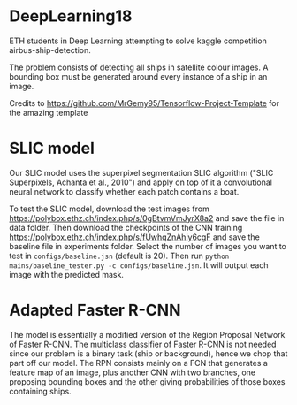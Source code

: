 # DeepLearning18
ETH students in Deep Learning attempting to solve kaggle competition airbus-ship-detection.

The problem consists of detecting all ships in satellite colour images. 
A bounding box must be generated around every instance of a ship in an image.

Credits to https://github.com/MrGemy95/Tensorflow-Project-Template for the amazing template

# SLIC model
Our SLIC model uses the superpixel segmentation SLIC algorithm ("SLIC Superpixels, Achanta et al., 2010") and apply on top of it a convolutional neural network to classify whether each patch contains a boat. 

To test the SLIC model, download the test images from https://polybox.ethz.ch/index.php/s/0gBtvmVmJyrX8a2 and save the file in data folder. Then download the checkpoints of the CNN training https://polybox.ethz.ch/index.php/s/fUwhqZnAhiy6cgF and save the baseline file in experiments folder. Select the number of images you want to test in `configs/baseline.jsn` (default is 20). 
Then run `python mains/baseline_tester.py -c configs/baseline.jsn`.
It will output each image with the predicted mask.

# Adapted Faster R-CNN
The model is essentially a modified version of the Region Proposal Network of Faster R-CNN. The multiclass classifier of Faster R-CNN is not needed since our problem is a binary task (ship or background), hence we chop that part off our model. The RPN consists mainly on a FCN that generates a feature map of an image, plus another CNN with two branches, one proposing bounding boxes and the other giving probabilities of those boxes containing ships.
